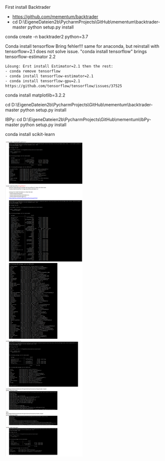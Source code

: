 First install Backtrader
- https://github.com/mementum/backtrader
- cd D:\EigeneDateien2b\PycharmProjects\GitHub\mementum\backtrader-master
python setup.py install


conda create -n backtrader2 python=3.7
	

Conda install tensorflow Bring fehler!!!
	same for anaconda, but reinstall with tensorflow=2.1 does not solve issue.
	"conda install tensorflow" brings tensorflow-estimator 2.2
	
	Lösung: Erst install Estimator=2.1 then the rest:
	- conda remove tensorflow
	- conda install tensorflow-estimator=2.1
	- conda install tensorflow-gpu=2.1
	https://github.com/tensorflow/tensorflow/issues/37525
	
	
	
	

conda install matplotlib=3.2.2
	
	
cd D:\EigeneDateien2b\PycharmProjects\GitHub\mementum\backtrader-master
python setup.py install
	

IBPy:
cd D:\EigeneDateien2b\PycharmProjects\GitHub\mementum\IbPy-master
python setup.py install
	

conda install scikit-learn
	
![image](OneNote-Doku.png)